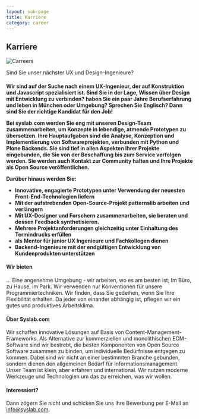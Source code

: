 ```yaml
---
layout: sub-page
title: Karriere
category: career
---
```


<h2>Karriere</h2>

<img src="/media/Careers2.png" alt="Carreers" class="illustration float-after" />
<p class="byline">Sind Sie unser nächster UX und Design-Ingenieure?</p>
<h4>Wir sind auf der Suche nach einem UX-Ingenieur, der auf Konstruktion und Javascript spezialisiert ist. Sind Sie in der Lage, Wissen über Design mit Entwicklung zu verbinden? haben Sie ein paar Jahre Berufserfahrung und leben in München oder Umgebung? Sprechen Sie Englisch? Dann sind Sie der richtige Kandidat für den Job!</p>

<p>Bei syslab.com werden Sie eng mit unseren Design-Team zusammenarbeiten, um Konzepte in lebendige, atmende Prototypen zu übersetzen. Ihre Hauptaufgaben sind die Analyse, Konzeption und Implementierung von Softwareprojekten, verbunden mit Python und Plone Backends. Sie sind tief in allen Aspekten Ihrer Projekte eingebunden, die Sie von der Beschaffung bis zum Service verfolgen werden. Sie werden auch Kontakt zur Community halten und Ihre Projekte als Open Source veröffentlichen.</p>
Darüber hinaus werden Sie:</p>
<ul>
    <li>Innovative, engagierte Prototypen unter Verwendung der neuesten Front-End-Technologien liefern</li>
    <li>Mit der aufstrebenden Open-Source-Projekt patternslib arbeiten und verlängern</li>
    <li>Mit UX-Designer und Forschern zusammenarbeiten, sie beraten und dessen Feedback synthetisieren.</li>
    <li>Mehrere Projektanforderungen gleichzeitig unter Einhaltung des Termindrucks erfüllen </li>
    <li>als Mentor für junior UX Ingenieure und Fachkollegen dienen</li>
    <li>Backend-Ingenieure mit der endgültigen Entwicklung von Kundenprodukten unterstützen</li>
</ul>


<h4>Wir bieten</h4>
<p>... Eine angenehme Umgebung - wir arbeiten, wo es am besten ist; Im Büro, zu Hause, im Park. Wir verwenden nur Konventionen für unsere Programmiertechniken. Wir finden, dass Sie gedeihen, wenn Sie Ihre Flexibilität erhalten. Da jeder von einander abhängig ist, pflegen wir ein gutes und produktives Arbeitsklima.</p>

<h4>Über Syslab.com</h4>
<p>Wir schaffen innovative Lösungen auf Basis von Content-Management-Frameworks. Als Alternative zur kommerziellen und monolithischen ECM-Software sind wir bestrebt, die besten Komponenten von Open Source Software zusammen zu binden, um individuelle Bedürfnisse entgegen zu kommen. Dabei sind wir nicht an einer bestimmten Branche gebunden, sondern dienen den allgemeinen Bedarf für Informationsmanagement. Unser Team ist klein, aber erfahren und international. Wir nutzen moderne Werkzeuge und Technologien um das zu erreichen, was wir wollen.</p>

<h4>Interessiert?</h4>

<p>Dann zögern Sie nicht und schicken Sie uns Ihre Bewerbung per E-Mail an <a title="external-link" href="mailto:info@syslab.com">info@syslab.com</a>.</p>
